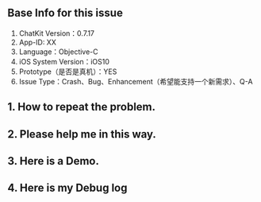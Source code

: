 ## Base Info for this issue 

<!--- 基本信息 -->

<!--- 每个类的第五行都标记有版本号，请贴出。 -->

 1. ChatKit Version：0.7.17
 2. App-ID: XX
 3. Language：Objective-C
 4. iOS System Version：iOS10
 5. Prototype（是否是真机）：YES
 6. Issue Type：Crash、Bug、Enhancement（希望能支持一个新需求）、Q-A

## 1. How to repeat the problem.
<!--- 请详细描述下复现步骤。 -->

## 2. Please help me in this way.
<!--- 请详细描述下我需要怎么做才能符合你的需求。 -->

## 3. Here is a Demo. 

<!--- 尽量提供一个可以复现的Demo，我的邮箱：luohanchenyilong@163.com。 -->

## 4. Here is my Debug log

<!--- 请尽量提供详细的日志打印信息，控制台默认会有网络请求的打印信息，请将相关的日志贴出-->



